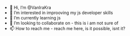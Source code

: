 - 👋 Hi, I’m @VanIraKra
- 👀 I’m interested in improoving my js developer skills
- 🌱 I’m currently learning js
- 💞️ I’m looking to collaborate on - this is i am not sure of
- 📫 How to reach me - reach me here, is it possible, isnt it?

<!---
VanIraKra/VanIraKra is a ✨ special ✨ repository because its `README.md` (this file) appears on your GitHub profile.
You can click the Preview link to take a look at your changes.
--->
